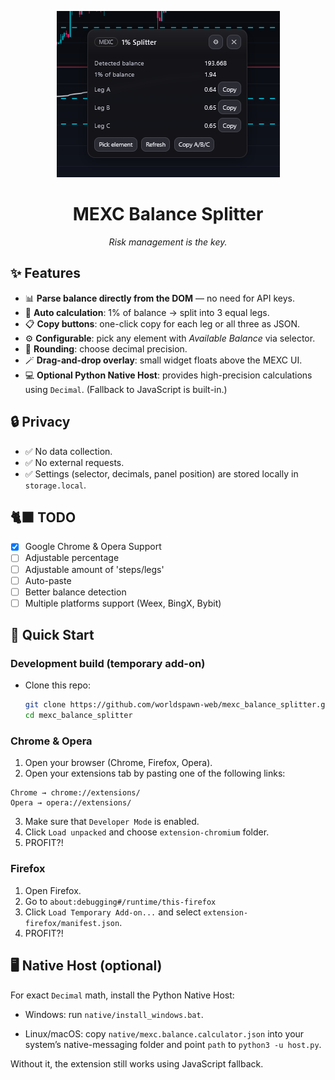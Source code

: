 <p align="center">
    <img src="public/preview.png" />
</p>

<h1 align="center">MEXC Balance Splitter</h1>

<p align="center">
    <i>Risk management is the key.</i>
</p>

## ✨ Features

- 📊 **Parse balance directly from the DOM** — no need for API keys.  
- 🧮 **Auto calculation**: 1% of balance → split into 3 equal legs.  
- 📋 **Copy buttons**: one-click copy for each leg or all three as JSON.  
- ⚙️ **Configurable**: pick any element with *Available Balance* via selector.  
- 🔢 **Rounding**: choose decimal precision.  
- 🪄 **Drag-and-drop overlay**: small widget floats above the MEXC UI.  
- 💻 **Optional Python Native Host**: provides high-precision calculations using `Decimal`. (Fallback to JavaScript is built-in.)

## 🔒 Privacy
- ✅ No data collection.
- ✅ No external requests.
- ✅ Settings (selector, decimals, panel position) are stored locally in `storage.local`.

## 🐈‍⬛ TODO

- [x] Google Chrome & Opera Support
- [ ] Adjustable percentage
- [ ] Adjustable amount of 'steps/legs'
- [ ] Auto-paste
- [ ] Better balance detection
- [ ] Multiple platforms support (Weex, BingX, Bybit)

## 🚀 Quick Start

### Development build (temporary add-on)

- Clone this repo:
   ```bash
   git clone https://github.com/worldspawn-web/mexc_balance_splitter.git
   cd mexc_balance_splitter
   ```

### Chrome & Opera

1. Open your browser (Chrome, Firefox, Opera).
2. Open your extensions tab by pasting one of the following links:
```
Chrome → chrome://extensions/
Opera → opera://extensions/
```
3. Make sure that `Developer Mode` is enabled.
4. Click `Load unpacked` and choose `extension-chromium` folder.
5. PROFIT?!

### Firefox

1. Open Firefox.
2. Go to `about:debugging#/runtime/this-firefox`
3. Click `Load Temporary Add-on...` and select `extension-firefox/manifest.json`.
4. PROFIT?!

## 🖥️ Native Host (optional)

For exact `Decimal` math, install the Python Native Host:

- Windows: run `native/install_windows.bat`.

- Linux/macOS: copy `native/mexc.balance.calculator.json` into your system’s native-messaging folder and point `path` to `python3 -u host.py`.

Without it, the extension still works using JavaScript fallback.

